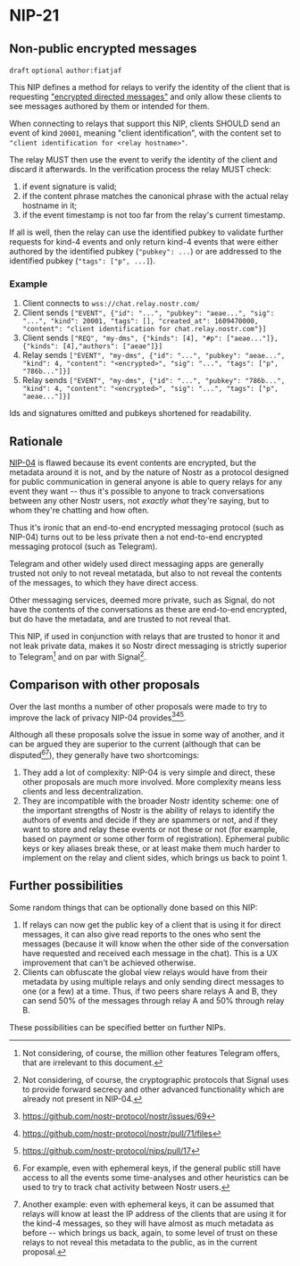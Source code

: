 NIP-21
======

Non-public encrypted messages
-----------------------------

`draft` `optional` `author:fiatjaf`

This NIP defines a method for relays to verify the identity of the client that is requesting ["encrypted directed messages"](04.md) and only allow these clients to see messages authored by them or intended for them.

When connecting to relays that support this NIP, clients SHOULD send an event of kind `20001`, meaning "client identification", with the content set to `"client identification for <relay hostname>"`.

The relay MUST then use the event to verify the identity of the client and discard it afterwards. In the verification process the relay MUST check:

  1. if event signature is valid;
  2. if the content phrase matches the canonical phrase with the actual relay hostname in it;
  3. if the event timestamp is not too far from the relay's current timestamp.

If all is well, then the relay can use the identified pubkey to validate further requests for kind-4 events and only return kind-4 events that were either authored by the identified pubkey (`"pubkey": ...`) or are addressed to the identified pubkey (`"tags": ["p", ...]`).

### Example

1. Client connects to `wss://chat.relay.nostr.com/`
2. Client sends `["EVENT", {"id": "...", "pubkey": "aeae...", "sig": "...", "kind": 20001, "tags": [], "created_at": 1609470000, "content": "client identification for chat.relay.nostr.com"}]`
3. Client sends `["REQ", "my-dms", {"kinds": [4], "#p": ["aeae..."]}, {"kinds": [4],"authors": ["aeae"]}]`
5. Relay sends `["EVENT", "my-dms", {"id": "...", "pubkey": "aeae...", "kind": 4, "content": "<encrypted>", "sig": "...", "tags": ["p", "786b..."]}]`
5. Relay sends `["EVENT", "my-dms", {"id": "...", "pubkey": "786b...", "kind": 4, "content": "<encrypted>", "sig": "...", "tags": ["p", "aeae..."]}]`

Ids and signatures omitted and pubkeys shortened for readability.

## Rationale

[NIP-04](04.md) is flawed because its event contents are encrypted, but the metadata around it is not, and by the nature of Nostr as a protocol designed for public communication in general anyone is able to query relays for any event they want -- thus it's possible to anyone to track conversations between any other Nostr users, not _exactly what_ they're saying, but to whom they're chatting and how often.

Thus it's ironic that an end-to-end encrypted messaging protocol (such as NIP-04) turns out to be less private then a not end-to-end encrypted messaging protocol (such as Telegram).

Telegram and other widely used direct messaging apps are generally trusted not only to not reveal metatada, but also to not reveal the contents of the messages, to which they have direct access.

Other messaging services, deemed more private, such as Signal, do not have the contents of the conversations as these are end-to-end encrypted, but do have the metadata, and are trusted to not reveal that.

This NIP, if used in conjunction with relays that are trusted to honor it and not leak private data, makes it so Nostr direct messaging is strictly superior to Telegram[^1] and on par with Signal[^2].

[^1]: Not considering, of course, the million other features Telegram offers, that are irrelevant to this document.
[^2]: Not considering, of course, the cryptographic protocols that Signal uses to provide forward secrecy and other advanced functionality which are already not present in NIP-04.

## Comparison with other proposals

Over the last months a number of other proposals were made to try to improve the lack of privacy NIP-04 provides[^3][^4][^5].

Although all these proposals solve the issue in some way of another, and it can be argued they are superior to the current (although that can be disputed[^6][^7]), they generally have two shortcomings:

  1. They add a lot of complexity: NIP-04 is very simple and direct, these other proposals are much more involved. More complexity means less clients and less decentralization.
  2. They are incompatible with the broader Nostr identity scheme: one of the important strengths of Nostr is the ability of relays to identify the authors of events and decide if they are spammers or not, and if they want to store and relay these events or not these or not (for example, based on payment or some other form of registration). Ephemeral public keys or key aliases break these, or at least make them much harder to implement on the relay and client sides, which brings us back to point 1.

[^3]: https://github.com/nostr-protocol/nostr/issues/69
[^4]: https://github.com/nostr-protocol/nostr/pull/71/files
[^5]: https://github.com/nostr-protocol/nips/pull/17
[^6]: For example, even with ephemeral keys, if the general public still have access to all the events some time-analyses and other heuristics can be used to try to track chat activity between Nostr users.
[^7]: Another example: even with ephemeral keys, it can be assumed that relays will know at least the IP address of the clients that are using it for the kind-4 messages, so they will have almost as much metadata as before -- which brings us back, again, to some level of trust on these relays to not reveal this metadata to the public, as in the current proposal.

## Further possibilities

Some random things that can be optionally done based on this NIP:

  1. If relays can now get the public key of a client that is using it for direct messages, it can also give read reports to the ones who sent the messages (because it will know when the other side of the conversation have requested and received each message in the chat). This is a UX improvement that can't be achieved otherwise.
  2. Clients can obfuscate the global view relays would have from their metadata by using multiple relays and only sending direct messages to one (or a few) at a time. Thus, if two peers share relays A and B, they can send 50% of the messages through relay A and 50% through relay B.

These possibilities can be specified better on further NIPs.
